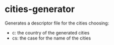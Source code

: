 # cities-generator
Generates a descriptor file for the cities choosing:

- c: the country of the generated cities
- cs: the case for the name of the cities